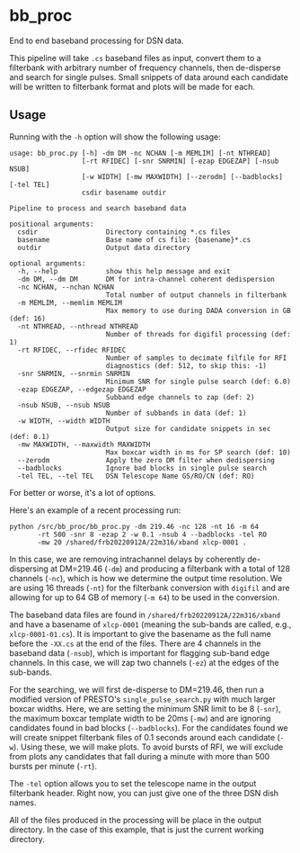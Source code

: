 # bb_proc
End to end baseband processing for DSN data.  

This pipeline will take `.cs` baseband files as input, 
convert them to a filterbank with arbitrary number of 
frequency channels, then de-disperse and search for 
single pulses. Small snippets of data around each 
candidate will be written to filterbank format and 
plots will be made for each.


## Usage 
Running with the `-h` option will show the following usage:

    usage: bb_proc.py [-h] -dm DM -nc NCHAN [-m MEMLIM] [-nt NTHREAD] 
                      [-rt RFIDEC] [-snr SNRMIN] [-ezap EDGEZAP] [-nsub NSUB]
                      [-w WIDTH] [-mw MAXWIDTH] [--zerodm] [--badblocks] [-tel TEL]
                      csdir basename outdir
    
    Pipeline to process and search baseband data
    
    positional arguments:
      csdir                 Directory containing *.cs files
      basename              Base name of cs file: {basename}*.cs
      outdir                Output data directory
    
    optional arguments:
      -h, --help            show this help message and exit
      -dm DM, --dm DM       DM for intra-channel coherent dedispersion
      -nc NCHAN, --nchan NCHAN
                            Total number of output channels in filterbank
      -m MEMLIM, --memlim MEMLIM
                            Max memory to use during DADA conversion in GB (def: 16)
      -nt NTHREAD, --nthread NTHREAD
                            Number of threads for digifil processing (def: 1)
      -rt RFIDEC, --rfidec RFIDEC
                            Number of samples to decimate filfile for RFI 
                            diagnostics (def: 512, to skip this: -1)
      -snr SNRMIN, --snrmin SNRMIN
                            Minimum SNR for single pulse search (def: 6.0)
      -ezap EDGEZAP, --edgezap EDGEZAP
                            Subband edge channels to zap (def: 2)
      -nsub NSUB, --nsub NSUB
                            Number of subbands in data (def: 1)
      -w WIDTH, --width WIDTH
                            Output size for candidate snippets in sec (def: 0.1)
      -mw MAXWIDTH, --maxwidth MAXWIDTH
                            Max boxcar width in ms for SP search (def: 10)
      --zerodm              Apply the zero DM filter when dedispersing
      --badblocks           Ignore bad blocks in single pulse search
      -tel TEL, --tel TEL   DSN Telescope Name GS/RO/CN (def: RO)

For better or worse, it's a lot of options.

Here's an example of a recent processing run:

    python /src/bb_proc/bb_proc.py -dm 219.46 -nc 128 -nt 16 -m 64 
           -rt 500 -snr 8 -ezap 2 -w 0.1 -nsub 4 --badblocks -tel RO 
           -mw 20 /shared/frb20220912A/22m316/xband xlcp-0001 .

In this case, we are removing intrachannel delays by coherently 
de-dispersing at DM=219.46 (`-dm`) and producing a filterbank with 
a total of 128 channels (`-nc`), which is how we determine the output 
time resolution.  We are using 16 threads (`-nt`) for the filterbank 
conversion with `digifil` and are allowing for up to 64 GB of memory 
(`-m 64`) to be used in the conversion. 

The baseband data files are 
found in `/shared/frb20220912A/22m316/xband` and have a basename of 
`xlcp-0001` (meaning the sub-bands are called, e.g., `xlcp-0001-01.cs`). 
It is important to give the basename as the full name before the `-XX.cs` 
at the end of the files.  There are 4 channels in the baseband data (`-nsub`), 
which is important for flagging sub-band edge channels.  In this case, 
we will zap two channels (`-ez`) at the edges of the sub-bands. 

For the searching, we will first de-disperse to DM=219.46, then run 
a modified version of PRESTO's `single_pulse_search.py` with much larger 
boxcar widths.  Here, we are setting the minimum SNR limit to be 8 (`-snr`), 
the maximum boxcar template width to be 20ms (`-mw`) and are ignoring candidates 
found in bad blocks (`--badblocks`).  For the candidates found we will create 
snippet filterbank files of 0.1 seconds around each candidate (`-w`).  Using 
these, we will make plots.  To avoid bursts of RFI, we will exclude from 
plots any candidates that fall during a minute with more than 500 bursts 
per minute (`-rt`).

The `-tel` option allows you to set the telescope name in the output filterbank 
header.  Right now, you can just give one of the three DSN dish names.

All of the files produced in the processing will be place in the output 
directory.  In the case of this example, that is just the current working 
directory.



